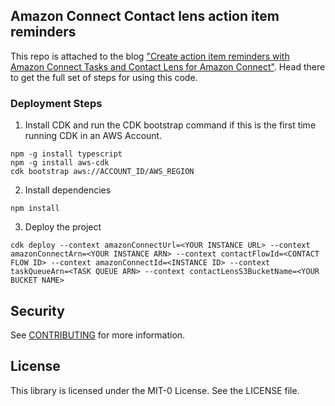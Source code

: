 ## Amazon Connect Contact lens action item reminders

This repo is attached to the blog ["Create action item reminders with Amazon Connect Tasks and Contact Lens for Amazon Connect"](https://aws.amazon.com/blogs/contact-center/create-action-item-reminders-with-amazon-connect-tasks-and-contact-lens-for-amazon-connect/). Head there to get the full set of steps for using this code.
### Deployment Steps

1. Install CDK and run the CDK bootstrap command if this is the first time running CDK in an AWS Account.
```
npm -g install typescript
npm -g install aws-cdk
cdk bootstrap aws://ACCOUNT_ID/AWS_REGION
```
2. Install dependencies 

```
npm install
```

3. Deploy the project

```
cdk deploy --context amazonConnectUrl=<YOUR INSTANCE URL> --context amazonConnectArn=<YOUR INSTANCE ARN> --context contactFlowId=<CONTACT FLOW ID> --context amazonConnectId=<INSTANCE ID> --context taskQueueArn=<TASK QUEUE ARN> --context contactLensS3BucketName=<YOUR BUCKET NAME>
```

## Security

See [CONTRIBUTING](CONTRIBUTING.md#security-issue-notifications) for more information.

## License

This library is licensed under the MIT-0 License. See the LICENSE file.

